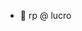 - 👋 rp @ lucro

<!---
RPLUCRO/RPLUCRO is a ✨ special ✨ repository because its `README.md` (this file) appears on your GitHub profile.
You can click the Preview link to take a look at your changes.
--->
